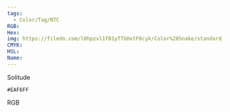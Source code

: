 ```yaml
---
tags:
  - Color/Tag/NTC
RGB:
Hex:
img: https://filedn.com/l0hpzxl1f01yT7GHxtF8cyk/Color%20Snake/standard_csv_to_svg/%23/EAF6FF.svg
CMYK:
HSL:
Name:
---
```

Solitude
```palette
#EAF6FF
```
RGB
